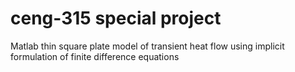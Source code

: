 # ceng-315 special project

Matlab thin square plate model of transient heat flow using implicit formulation of finite difference equations
